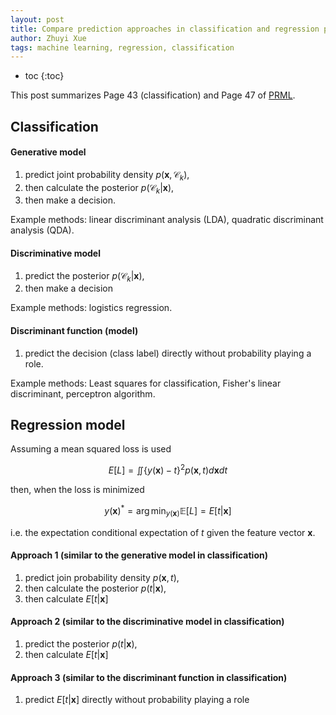 ```yaml
---
layout: post
title: Compare prediction approaches in classification and regression problems
author: Zhuyi Xue
tags: machine learning, regression, classification
---
```


* toc
{:toc}

This post summarizes Page 43 (classification) and Page 47 of
[PRML](https://www.microsoft.com/en-us/research/uploads/prod/2006/01/Bishop-Pattern-Recognition-and-Machine-Learning-2006.pdf).

## Classification

#### Generative model

1. predict joint probability density $p(\mathbf{x}, \mathcal{C}_k)$,
1. then calculate the posterior $p(\mathcal{C}_k \vert \mathbf{x})$,
1. then make a decision.

Example methods: linear discriminant analysis (LDA), quadratic discriminant
analysis (QDA).

#### Discriminative model

1. predict the posterior $p(\mathcal{C}_k \vert \mathbf{x})$,
1. then make a decision

Example methods: logistics regression.
#### Discriminant function (model)

1. predict the decision (class label) directly without probability playing a role.

Example methods: Least squares for classification, Fisher's linear discriminant,
perceptron algorithm.
## Regression model

Assuming a mean squared loss is used

$$
E[L]= \iint \{y(\mathbf{x}) − t\}^2 p(\mathbf{x}, t) d\mathbf{x} dt
$$

then, when the loss is minimized

$$
y(\mathbf{x})^* = \arg \min_{y(\mathbf{x})} \mathbb{E}[L] = E[t|\mathbf{x}]
$$

i.e. the expectation conditional expectation of $t$ given the feature vector $\mathbf{x}$.

#### Approach 1 (similar to the generative model in classification)

1. predict join probability density $p(\mathbf{x}, t)$,
1. then calculate the posterior $p(t \vert \mathbf{x})$,
1. then calculate $E[t \vert \mathbf{x}]$

#### Approach 2 (similar to the discriminative model in classification)

1. predict the posterior $p(t \vert \mathbf{x})$,
1. then calculate  $E[t \vert \mathbf{x}]$

#### Approach 3 (similar to the discriminant function in classification)

1. predict  $E[t \vert \mathbf{x}]$ directly without probability playing a role
